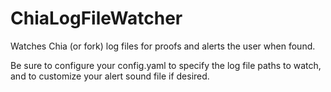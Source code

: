 # ChiaLogFileWatcher
Watches Chia (or fork) log files for proofs and alerts the user when found.

Be sure to configure your config.yaml to specify the log file paths to watch, and to customize your alert sound file if desired.
